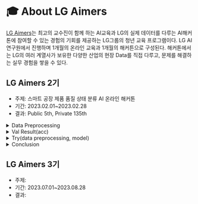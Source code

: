 # 🎓 About LG Aimers
[LG Aimers](https://www.lgaimers.ai/)는 최고의 교수진이 함께 하는 AI교육과 LG의 실제 데이터를 다루는 AI해커톤에 참여할 수 있는 경험의 기회를 제공하는
LG그룹의 청년 교육 프로그램이다. LG AI연구원에서 진행하며 1개월의 온라인 교육과 1개월의 해커튼으로 구성된다.
해커톤에서는 LG의 여러 계열사가 보유한 다양한 산업의 현장 Data를 직접 다루고, 문제를 해결하는 실무 경험을 쌓을 수 있다.

## LG Aimers 2기
- 주제: 스마트 공장 제품 품질 상태 분류 AI 온라인 해커톤
- 기간: 2023.02.01~2023.02.28
- 결과: Public 5th, Private 135th

<details>
<summary>Data Preprocessing</summary>

- PRODUCT_CODE별 데이터 분리
  - A_31, O_31, T_31 별 결측치 확인
  - 결측치를 가진 열이 코드별 상이
  - O_31과 T_31 유사
  - **A_31과 O_31, T_31 2가지 모델을 나누어 구성**
  
- A_31 Preprocessing
  - train.csv에서 PRODUCT_CODE == "A_31"인 값 사용
  - 결측치 유지 및 모든 열 사용
  - LightGBM classifier
 
- O_31, T_31 Preprocessing
  - train.csv에서 PRODUCT_CODE == "O_31" 또는 "T_31"인 값 사용
  - def seperate_code() : Line별로 데이터를 분리 후 모든 값이 같은 열 제거
  - find_duplicate_col() : Line별로 결측치있는 열을 제거 후 교집합하여 사용할 열 결정 
  - Lidge classifier
</details>

<details>
<summary>Val Result(acc)</summary>

- **A_31** (0.747)
- **O_31 & T_31** (0.810)
</details>

<details>
<summary>Try(data preprocessing, model)</summary>

- IQR을 이용한 이상치 탐지 및 변경
  - 이상치에 대한 값을 각 열별 제 2사분위수(Q2)로 변경 후 모델링
  - 이상치에 대한 값을 NaN으로 변경 후 Tree기반 모델링
  - 이상치에 대한 개수로 값을 변경 후 분류 모델링
     
- Y_Class 데이터 불균형 해소
  - SMOTETomek와 TomekLinks를 이용한 언더샘플링 후 모델링
  - SMOTE, ADASYN을 이용한 오버샘플링 후 모델링

- Y_Quality로 Y_Class 분류
  - Y_Quality가 분류하는 Y_Class의 정확도는 0.99로 매우 정확함
  - 회귀로 Y_Quality를 예측한 후, 예측 결과로 Y_Class를 분류하는 모델링
  
-  공정 LINE 종류에 따라 구분해서 학습
  - PRODUCTCODE 뿐만 아니라 LINE 별로 분류해서 학습
</details>

<details>
<summary>Conclusion</summary>

Public score와 Private score의 큰 차이의 원인은 overfitting으로 <strong>cross-validation</strong>을 하지않아 그런 것으로 사료됨.
</details>

## LG Aimers 3기
- 주제: 
- 기간: 2023.07.01~2023.08.28
- 결과: 
